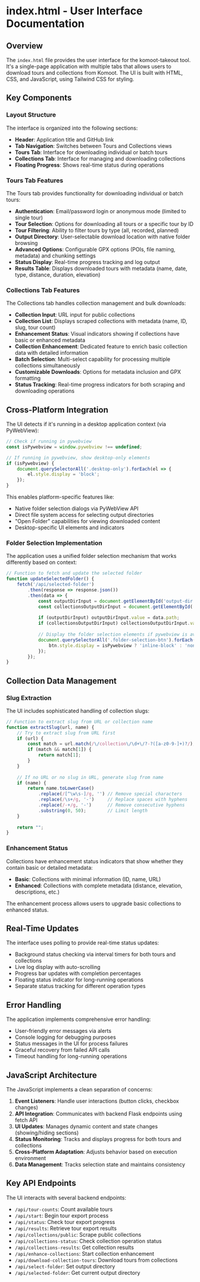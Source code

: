 # index.html - User Interface Documentation

## Overview

The `index.html` file provides the user interface for the komoot-takeout tool. It's a single-page application with multiple tabs that allows users to download tours and collections from Komoot. The UI is built with HTML, CSS, and JavaScript, using Tailwind CSS for styling.

## Key Components

### Layout Structure

The interface is organized into the following sections:

- **Header**: Application title and GitHub link
- **Tab Navigation**: Switches between Tours and Collections views
- **Tours Tab**: Interface for downloading individual or batch tours
- **Collections Tab**: Interface for managing and downloading collections
- **Floating Progress**: Shows real-time status during operations

### Tours Tab Features

The Tours tab provides functionality for downloading individual or batch tours:

- **Authentication**: Email/password login or anonymous mode (limited to single tour)
- **Tour Selection**: Options for downloading all tours or a specific tour by ID
- **Tour Filtering**: Ability to filter tours by type (all, recorded, planned)
- **Output Directory**: User-selectable download location with native folder browsing
- **Advanced Options**: Configurable GPX options (POIs, file naming, metadata) and chunking settings
- **Status Display**: Real-time progress tracking and log output
- **Results Table**: Displays downloaded tours with metadata (name, date, type, distance, duration, elevation)

### Collections Tab Features

The Collections tab handles collection management and bulk downloads:

- **Collection Input**: URL input for public collections
- **Collection List**: Displays scraped collections with metadata (name, ID, slug, tour count)
- **Enhancement Status**: Visual indicators showing if collections have basic or enhanced metadata
- **Collection Enhancement**: Dedicated feature to enrich basic collection data with detailed information
- **Batch Selection**: Multi-select capability for processing multiple collections simultaneously
- **Customizable Downloads**: Options for metadata inclusion and GPX formatting
- **Status Tracking**: Real-time progress indicators for both scraping and downloading operations

## Cross-Platform Integration

The UI detects if it's running in a desktop application context (via PyWebView):

```javascript
// Check if running in pywebview
const isPywebview = window.pywebview !== undefined;

// If running in pywebview, show desktop-only elements
if (isPywebview) {
    document.querySelectorAll('.desktop-only').forEach(el => {
        el.style.display = 'block';
    });
}
```

This enables platform-specific features like:
- Native folder selection dialogs via PyWebView API
- Direct file system access for selecting output directories
- "Open Folder" capabilities for viewing downloaded content
- Desktop-specific UI elements and indicators

### Folder Selection Implementation

The application uses a unified folder selection mechanism that works differently based on context:

```javascript
// Function to fetch and update the selected folder
function updateSelectedFolder() {
    fetch('/api/selected-folder')
        .then(response => response.json())
        .then(data => {
            const outputDirInput = document.getElementById('output-dir');
            const collectionsOutputDirInput = document.getElementById('collections-output-dir');
            
            if (outputDirInput) outputDirInput.value = data.path;
            if (collectionsOutputDirInput) collectionsOutputDirInput.value = data.path;
            
            // Display the folder selection elements if pywebview is available
            document.querySelectorAll('.folder-selection-btn').forEach(btn => {
                btn.style.display = isPywebview ? 'inline-block' : 'none';
            });
        });
}
```

## Collection Data Management

### Slug Extraction

The UI includes sophisticated handling of collection slugs:

```javascript
// Function to extract slug from URL or collection name
function extractSlug(url, name) {
    // Try to extract slug from URL first
    if (url) {
        const match = url.match(/\/collection\/\d+\/?-?([a-z0-9-]+)?/);
        if (match && match[1]) {
            return match[1];
        }
    }
    
    // If no URL or no slug in URL, generate slug from name
    if (name) {
        return name.toLowerCase()
            .replace(/[^\w\s-]/g, '') // Remove special characters
            .replace(/\s+/g, '-')     // Replace spaces with hyphens
            .replace(/-+/g, '-')      // Remove consecutive hyphens
            .substring(0, 50);        // Limit length
    }
    
    return "";
}
```

### Enhancement Status

Collections have enhancement status indicators that show whether they contain basic or detailed metadata:

- **Basic**: Collections with minimal information (ID, name, URL)
- **Enhanced**: Collections with complete metadata (distance, elevation, descriptions, etc.)

The enhancement process allows users to upgrade basic collections to enhanced status.

## Real-Time Updates

The interface uses polling to provide real-time status updates:

- Background status checking via interval timers for both tours and collections
- Live log display with auto-scrolling
- Progress bar updates with completion percentages
- Floating status indicator for long-running operations
- Separate status tracking for different operation types

## Error Handling

The application implements comprehensive error handling:

- User-friendly error messages via alerts
- Console logging for debugging purposes
- Status messages in the UI for process failures
- Graceful recovery from failed API calls
- Timeout handling for long-running operations

## JavaScript Architecture

The JavaScript implements a clean separation of concerns:

1. **Event Listeners**: Handle user interactions (button clicks, checkbox changes)
2. **API Integration**: Communicates with backend Flask endpoints using fetch API
3. **UI Updates**: Manages dynamic content and state changes (showing/hiding sections)
4. **Status Monitoring**: Tracks and displays progress for both tours and collections
5. **Cross-Platform Adaptation**: Adjusts behavior based on execution environment
6. **Data Management**: Tracks selection state and maintains consistency

## Key API Endpoints

The UI interacts with several backend endpoints:

- `/api/tour-counts`: Count available tours
- `/api/start`: Begin tour export process
- `/api/status`: Check tour export progress
- `/api/results`: Retrieve tour export results
- `/api/collections/public`: Scrape public collections
- `/api/collections-status`: Check collection operation status
- `/api/collections-results`: Get collection results
- `/api/enhance-collections`: Start collection enhancement
- `/api/download-collection-tours`: Download tours from collections
- `/api/select-folder`: Set output directory
- `/api/selected-folder`: Get current output directory